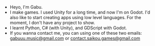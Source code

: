 - Heyo, I'm Gabu.
- I make games. I used Unity for a long time, and now I'm on Godot. I'd also like to start creating apps using low level languages. For the moment, I don't have any project to show.
- I learnt Python, C# (with Unity), and GDScript with Godot.
- If you wanna contact me, you can using one of these two emails: gabuuu.music@gmail.com or contact.saikou.games@gmail.com

<!---
SaikouGames/SaikouGames is a ✨ special ✨ repository because its `README.md` (this file) appears on your GitHub profile.
You can click the Preview link to take a look at your changes.
--->
